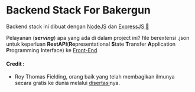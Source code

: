 # Backend Stack For Bakergun 

Backend stack ini dibuat dengan [NodeJS](https://nodejs.org) dan [ExpressJS 🚀](https://expressjs.com)

Pelayanan (***serving***) apa yang ada di dalam project ini? file berextensi .json untuk keperluan **RestAPI**(**Re**presentational **S**tate **T**ransfer **A**pplication **P**rogramming **I**nterface) ke [Front-End](https://github.com/sanengineer/backergun)


#### Credit :

- Roy Thomas Fielding, orang baik yang telah membagikan ilmunya secara gratis ke dunia melalui [disertasi](https://www.ics.uci.edu/~fielding/pubs/dissertation/top.htm)nya.



